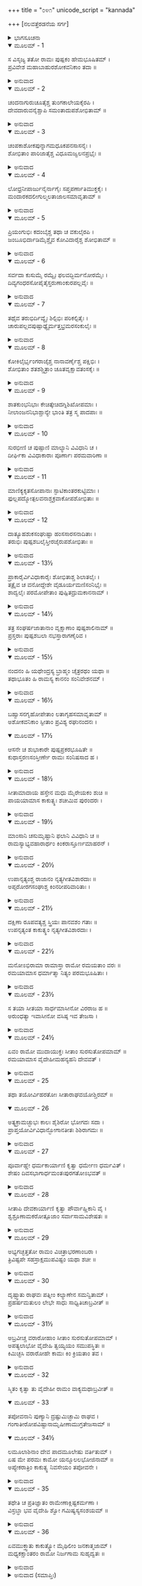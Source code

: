 +++
title = "೦೪೧"
unicode_script = "kannada"

+++
[ನಲವತ್ತೆರಡನೆಯ ಸರ್ಗ]



<details><summary>ಭಾಗಸೂಚನಾ</summary>

ಅಶೋಕವನದಲ್ಲಿ ಶ್ರೀರಾಮ ಮತ್ತು ಸೀತಾದೇವಿಯರ ವಿಹಾರ, ಗರ್ಭಿಣಿಯಾಗಿದ್ದ ಸೀತಾದೇವಿಯು ತಪೋವನಗಳನ್ನು ಸಂದರ್ಶಿಸಲು ಬಯಸಿದುದು, ಶ್ರೀರಾಮ ಒಪ್ಪಿಗೆ
</details>

<details open><summary>ಮೂಲಮ್ - 1</summary>

ಸ ವಿಸೃಜ್ಯ ತತೋ ರಾಮಃ ಪುಷ್ಪಕಂ ಹೇಮಭೂಷಿತಮ್ ।  
ಪ್ರವಿವೇಶ ಮಹಾಬಾಹುರಶೋಕವನಿಕಾಂ ತದಾ ॥
</details>

<details><summary>ಅನುವಾದ</summary>

ಸುವರ್ಣಭೂಷಿತ ಪುಷ್ಪಕ ವಿಮಾನವನ್ನು ಬೀಳ್ಕೊಟ್ಟು ಮಹಾಬಾಹು ಶ್ರೀರಾಮನು ಅಶೋಕಾ ವನವನ್ನು (ಅಂತಃಪುರದ ಸಮೀಪದಲ್ಲಿದ್ದ ವಿಹಾರ ಯೋಗ್ಯವಾದ ಉಪವನ) ಪ್ರವೇಶಿಸಿದನು.॥1॥
</details>

<details open><summary>ಮೂಲಮ್ - 2</summary>

ಚಂದನಾಗುರುಚೂತೈಶ್ಚ ತುಂಗಕಾಲೇಯಕೈರಪಿ ।  
ದೇವದಾರುವನೈಶ್ಚಾಪಿ ಸಮಂತಾದುಪಶೋಭಿತಾಮ್ ॥
</details>

<details><summary>ಅನುವಾದ</summary>

ಚಂದನ, ಅಗರು, ಮಾವು, ತೆಂಗು, ರಕ್ತಚಂದನ ಹಾಗೂ ದೇವದಾರು ಮುಂತಾದ ವೃಕ್ಷಗಳಿಂದ ಆ ಅಶೋಕವನದ ಶೋಭೆಯನ್ನು ಹೆಚ್ಚಿಸಿದ್ದವು.॥2॥
</details>

<details open><summary>ಮೂಲಮ್ - 3</summary>

ಚಂಪಕಾಶೋಕಪುನ್ನಾಗಮಧೂಕಪನಸಾಸನೈಃ ।  
ಶೋಭಿತಾಂ ಪಾರಿಜಾತೈಶ್ಚ ವಿಧೂಮಜ್ವಲನಪ್ರಭೈಃ ॥
</details>

<details><summary>ಅನುವಾದ</summary>

ಸಂಪಿಗೆ, ಅಶೋಕ, ಪುನ್ನಾಗ, ಹಿಪ್ಪೆ, ಹಲಸು, ಹೊನ್ನೆ, ಹೊಗೆಯಿಲ್ಲದ ಅಗ್ನಿಯಂತೆ ಪ್ರಕಾಶಿಸುತ್ತಿದ್ದ ಪಾರಿಜಾತದಿಂದ ಆ ವಾಟಿಕಾ ಸುಶೋಭಿತವಾಗಿತ್ತು.॥3॥
</details>

<details open><summary>ಮೂಲಮ್ - 4</summary>

ಲೋಧ್ರನೀಪಾರ್ಜುನೈರ್ನಾಗೈಃ ಸಪ್ತಪರ್ಣಾತಿಮುಕ್ತಕೈಃ ।  
ಮಂದಾರಕದಲೀಗುಲ್ಮಲತಾಜಾಲಸಮಾವೃತಾಮ್ ॥
</details>

<details><summary>ಅನುವಾದ</summary>

ಲೋಧ್ರ, ನೀಪ, ಮತ್ತಿ, ನಾಗಕೇಸರ, ಎಳೆಲೆ ಬಾಳೆ, ತಾಳೆ, ಮಂದಾರ, ಕದಳಿ ಮುಂತಾದ ಮರ-ಗಿಡಗಳು ಹಾಗೂ ಲತಾ ಸಮೂಹಗಳು ಅದರಲ್ಲಿ ಎಲ್ಲೆಡೆ ಹರಡಿದ್ದವು.॥4॥
</details>

<details open><summary>ಮೂಲಮ್ - 5</summary>

ಪ್ರಿಯಂಗುಭಿಃ ಕದಂಬೈಶ್ಚ ತಥಾ ಚ ವಕುಲೈರಪಿ ।  
ಜಂಬೂಭಿರ್ದಾಡಿಮೈಶ್ಚೈವ ಕೋವಿದಾರೈಶ್ಚ ಶೋಭಿತಾಮ್ ॥
</details>

<details><summary>ಅನುವಾದ</summary>

ಪ್ರಿಯಂಗು, ಕದಂಬ, ವಕುಲ, ನೇರಳೆ, ದಾಳಿಂಬೆ, ಕೋವಿದಾರ ಮುಂತಾದ ವೃಕ್ಷಗಳು ಆ ಉಪವನವನ್ನು ಸುಶೋಭಿತ ಗೊಳಿಸುತ್ತಿದ್ದವು.॥5॥
</details>

<details open><summary>ಮೂಲಮ್ - 6</summary>

ಸರ್ವದಾ ಕುಸುಮೈ ರಮ್ಯೈಃ ಫಲವದ್ಭಿರ್ಮನೋರಮೈಃ ।  
ದಿವ್ಯಗಂಧರಸೋಪೈತೈಸ್ತರುಣಾಂಕುರಪಲ್ಲವೈಃ ॥
</details>

<details><summary>ಅನುವಾದ</summary>

ಸದಾಕಾಲ ಹೂವು -ಹಣ್ಣು ಕೊಡುವ ರಮಣೀಯ, ಮನೋರಮ, ದಿವ್ಯರಸ ಮತ್ತು ಸುಗಂಧಯುಕ್ತ ಹಾಗೂ ನವ ಪಲ್ಲವಗಳಿಂದ ಅಲಂಕೃತ ವೃಕ್ಷಗಳೂ ಆ ಅಶೋಕ ವನದ ಶೋಭೆಯನ್ನು ಹೆಚ್ಚಿಸಿದ್ದವು.॥6॥
</details>

<details open><summary>ಮೂಲಮ್ - 7</summary>

ತಥೈವ ತರುಭಿರ್ದಿವ್ಯೈಃ ಶಿಲ್ಪಿಭಿಃ ಪರಿಕಲ್ಪಿತೈಃ ।  
ಚಾರುಪಲ್ಲವಪುಷ್ಪಾಢ್ಯೈರ್ಮತ್ತಭ್ರಮರಸಂಕುಲೈಃ ॥
</details>

<details><summary>ಅನುವಾದ</summary>

ವೃಕ್ಷಗಳನ್ನು ನೆಡುವುದರಲ್ಲಿ ಕುಶಲ ಮಾಲಿಗಳಿಂದ ಬೆಳೆಸಲ್ಪಟ್ಟ ದಿವ್ಯ ವೃಕ್ಷಗಳಲ್ಲಿ ಮನೋಹರ ಪಲ್ಲವ ಹಾಗೂ ಪುಷ್ಪಗಳಿಂದ ಶೋಭಿಸುವ, ಮತ್ತು ಭೃಂಗಗಳು ಹಾರಾಡುತ್ತಿದ್ದ ಮರಗಳು ಆ ಉಪವನದ ಶೋಭೆಯನ್ನು ವೃದ್ಧಿಗೊಳಿಸುತ್ತಿದ್ದವು.॥7॥
</details>

<details open><summary>ಮೂಲಮ್ - 8</summary>

ಕೋಕಿಲೈರ್ಭೃಂಗರಾಜೈಶ್ಚ ನಾನಾವರ್ಣೈಶ್ಚ ಪಕ್ಷಿಭಿಃ ।  
ಶೋಭಿತಾಂ ಶತಶಶ್ಚಿತ್ರಾಂ ಚೂತವೃಕ್ಷಾವತಂಸಕೈಃ ॥
</details>

<details><summary>ಅನುವಾದ</summary>

ಕೋಗಿಲೆ, ಭೃಂಗರಾಜ ಮುಂತಾದ ಬಣ್ಣ-ಬಣ್ಣದ ನೂರಾರು ಪಕ್ಷಿಗಳು ಆ ವಾಟಿಕೆಯ ಶೋಭೆಯಾಗಿತ್ತು. ಅವು ಮಾವಿನ ಚಿಗುರುಗಳಲ್ಲಿ ಕುಳಿತು ಚಿತ್ರ-ವಿಚಿತ್ರವಾಗಿ ಶೋಭಿಸುತ್ತಾ ವಾಟಿಕೆಯ ಅಂದವನ್ನು ಹೆಚ್ಚಿಸಿದ್ದವು.॥8॥
</details>

<details open><summary>ಮೂಲಮ್ - 9</summary>

ಶಾತಕುಂಭನಿಭಾಃ ಕೇಚಿತ್ಕೇಚಿದಗ್ನಿಶಿಖೋಪಮಾಃ ।  
ನೀಲಾಂಜನನಿಭಾಶ್ಚಾನ್ಯೇ ಭಾಂತಿ ತತ್ರ ಸ್ಮ ಪಾದಪಾಃ ॥
</details>

<details><summary>ಅನುವಾದ</summary>

ಕೆಲವು ವೃಕ್ಷಗಳು ಸುವರ್ಣದಂತೆ ಹಳದಿಯಾಗಿ, ಕೆಲವು ಅಗ್ನಿಶಿಖೆ ಯಂತೆ ಉಜ್ವಲ ಮತ್ತು ಕೆಲವು ನೀಲವಾದ ಕಾಡಿಗೆಯಂತೆ ಶ್ಯಾಮಲವರ್ಣದಿಂದ ಸುಶೋಭಿತವಾಗಿದ್ದು, ಆ ಉಪ ವನವನ್ನು ಬೆಳಗುತ್ತಿದ್ದವು.॥9॥
</details>

<details open><summary>ಮೂಲಮ್ - 10</summary>

ಸುರಭೀಣಿ ಚ ಪುಷ್ಪಾಣಿ ಮಾಲ್ಯಾನಿ ವಿವಿಧಾನಿ ಚ ।  
ದೀರ್ಘಿಕಾ ವಿವಿಧಾಕಾರಾಃ ಪೂರ್ಣಾಃ ಪರಮವಾರಿಣಾ ॥
</details>

<details><summary>ಅನುವಾದ</summary>

ಅಲ್ಲಿ ಅನೇಕ ಪ್ರಕಾರದ ಸುಗಂಧಿತ ಪುಷ್ಪಗುಚ್ಛಗಳು ಕಂಡುಬರುತ್ತಿದ್ದ ಹಾಗೂ ಸ್ವಚ್ಛವಾದ ನೀರಿನಿಂದ ತುಂಬಿದ, ವಿಧ-ವಿಧವಾದ ಆಕಾರದ ಪುಷ್ಕರಿಣಿಗಳು ಶೋಭಿಸುತ್ತಿದ್ದವು.॥10॥
</details>

<details open><summary>ಮೂಲಮ್ - 11</summary>

ಮಾಣಿಕ್ಯಕೃತಸೋಪಾನಾಃ ಸ್ಫಾಟಿಕಾಂತರಕುಟ್ಟಿಮಾಃ ।  
ಫುಲ್ಲಪದ್ಮೋತ್ಪಲವನಾಶ್ಚಕ್ರವಾಕೋಪಶೋಭಿತಾಃ ॥
</details>

<details><summary>ಅನುವಾದ</summary>

ಅವುಗಳಲ್ಲಿ ಮಾಣಿಕ್ಯದ ಮೆಟ್ಟಲುಗಳಿದ್ದು, ನೀರೊಳಗಿನ ನೆಲ ಸ್ಫಟಿಕಮಣಿಗಳಿಂದ ನಿರ್ಮಿಸಿದ್ದರು. ಆ ಕೊಳಗಳಲ್ಲಿ ಅರಳಿದ ಕಮಲ, ನೈದಿಲೆಗಳಿಂದ ಶೋಭಿಸುತ್ತಿದ್ದವು. ಚಕ್ರವಾಕಗಳೂ ಅದರಲ್ಲಿ ವಿಹರಿಸುತ್ತಿದ್ದವು.॥11॥
</details>

<details open><summary>ಮೂಲಮ್ - 12</summary>

ದಾತ್ಯೂಹಶುಕಸಂಘುಷ್ಟಾ ಹಂಸಸಾರಸನಾದಿತಾಃ ।  
ತರುಭಿಃ ಪುಷ್ಪಶಬಲೈಸ್ತೀರಜೈರುಪಶೋಭಿತಾಃ ॥
</details>

<details><summary>ಅನುವಾದ</summary>

ಕೋಗಿಲೆಗಳೂ, ಗಿಳಿಗಳು, ಹಂಸ, ಸಾರಸಗಳ ಕಲರವವು ಪ್ರತಿಧ್ವನಿಸುತ್ತಿತ್ತು. ಹೂವುಗಳ ಬಣ್ಣ-ಬಣ್ಣಗಳಿಂದ ಕಂಡುಬರುವ ತಟದ ವೃಕ್ಷಗಳಿಂದ ಆ ಸರೋವರಗಳು ಶೋಭಿಸುತ್ತಿದ್ದವು.॥12॥
</details>

<details open><summary>ಮೂಲಮ್ - 13½</summary>

ಪ್ರಾಕಾರೈರ್ವಿವಿಧಾಕಾರೈಃ ಶೋಭಿತಾಶ್ಚ ಶಿಲಾತಲೈಃ ।  
ತತ್ರೈವ ಚ ವನೋದ್ದೇಶೇ ವೈಡೂರ್ಯಮಣಿಸಂನಿಭೈಃ ॥  
ಶಾದ್ವಲೈಃ ಪರಮೋಪೇತಾಂ ಪುಷ್ಪಿತದ್ರುಮಕಾನನಾಮ್ ।
</details>

<details><summary>ಅನುವಾದ</summary>

ವಾಟಿಕೆಯು ಬಗೆ-ಬಗೆ ಪ್ರಾಕಾರಗಳಿಂದಲೂ, ಶಿಲೆಗಳಿಂದಲೂ ಸುಶೋಭಿತವಾಗಿತ್ತು. ಆ ವನಪ್ರಾಂತವು ವೈಡೂರ್ಯಮಣಿಗಳಂತಿ ರುವ ಹರಿಸು ಹುಲ್ಲಿನಿಂದ ಶೃಂಗರಿಸಲ್ಪಟ್ಟಿತ್ತು. ಅಲ್ಲಿಯ ವೃಕ್ಷಗಳು ಹೂವುಗಳ ಭಾರದಿಂದ ಬಾಗಿಹೋಗಿದ್ದವು.॥13½॥
</details>

<details open><summary>ಮೂಲಮ್ - 14½</summary>

ತತ್ರ ಸಂಘರ್ಷಜಾತಾನಾಂ ವೃಕ್ಷಾಣಾಂ ಪುಷ್ಪಶಾಲಿನಾಮ್ ॥  
ಪ್ರಸ್ತರಾಃ ಪುಷ್ಪಶಬಲಾ ನಭಸ್ತಾರಾಗಣೈರಿವ ।
</details>

<details><summary>ಅನುವಾದ</summary>

ಪುಷ್ಪಭರಿತವಾದ ವೃಕ್ಷಗಳು ಆಗಾಗ ಗಾಳಿಯ ಬಡಿತಕ್ಕೆ ಸಂಘರ್ಷಿಸುತ್ತಿದ್ದು, ಕೆಳಕ್ಕೆ ಬೀಳುತ್ತಿದ್ದ ಪುಷ್ಪಗಳಿಂದ ಮುಚ್ಚಲ್ಪಟ್ಟ ಕಲ್ಲು ಬಂಡೆಗಳು, ನಕ್ಷತ್ರಗಳಿಂದ ನಿಬಿಡವಾದ ಆಕಾಶದಂತೆ ಕಾಣುತ್ತಿತ್ತು.॥14½॥
</details>

<details open><summary>ಮೂಲಮ್ - 15½</summary>

ನಂದನಂ ಹಿ ಯಥೇಂದ್ರಸ್ಯ ಬ್ರಾಹ್ಮಂ ಚೈತ್ರರಥಂ ಯಥಾ ॥  
ತಥಾಭೂತಂ ಹಿ ರಾಮಸ್ಯ ಕಾನನಂ ಸಂನಿವೇಶನಮ್ ।
</details>

<details><summary>ಅನುವಾದ</summary>

ಇಂದ್ರನ ನಂದನವನದಂತೆ, ಬ್ರಹ್ಮನು ನಿರ್ಮಿಸಿದ ಕುಬೇರನ ಚೈತ್ರರಥದಂತೆ ಅದು ಶೋಭಿಸುತ್ತಿತ್ತು. ಸುಂದರ ಭವನಗಳಿಂದ ವಿಭೂಷಿತವಾಗಿ ಶ್ರೀರಾಮನ ಕ್ರೀಡಾಕಾನನವು ಶೋಭಾ ಸಂಪನ್ನವಾಗಿತ್ತು.॥15½॥
</details>

<details open><summary>ಮೂಲಮ್ - 16½</summary>

ಬಹ್ವಾಸನಗೃಹೋಪೇತಾಂ ಲತಾಗೃಹಸಮಾವೃತಾಮ್ ॥  
ಅಶೋಕವನಿಕಾಂ ಸ್ಫೀತಾಂ ಪ್ರವಿಶ್ಯ ರಘುನಂದನಃ ।
</details>

<details open><summary>ಮೂಲಮ್ - 17½</summary>

ಆಸನೇ ಚ ಶುಭಾಕಾರೇ ಪುಷ್ಪಪ್ರಕರಭೂಷಿತೇ ॥  
ಕುಥಾಸ್ತರಣಸಂಸ್ತೀರ್ಣೇ ರಾಮಃ ಸಂನಿಷಸಾದ ಹ ।
</details>

<details><summary>ಅನುವಾದ</summary>

ಅಲ್ಲಿ ಒಳಗೆ ಕುಳಿತುಕೊಳ್ಳಲು ಅನೇಕ ಆಸನಗಳಿದ್ದ ಭವನಗಳು ಬಹಳಷ್ಟು ಇದ್ದವು. ಆ ವಾಟಿಕೆಯು ಅನೇಕ ಲತಾಮಂಟಪಗಳಿಂದ ಸುಂದರವಾಗಿ ಕಾಣುತ್ತಿತ್ತು. ಆ ಸಮೃದ್ಧಶಾಲೀ ಅಶೋಕವನದಲ್ಲಿ ಪ್ರವೇಶಿಸಿದ ಶ್ರೀರಾಮನು ಪುಷ್ಪರಾಶಿಗಳಿಂದ ವಿಭೂಷಿಕತ ರತ್ನಗಂಬಳಿ ಹಾಸಿದ ಒಂದು ಸುಂದರ ಆಸನದಲ್ಲಿ ಕುಳಿತನು.॥16½-17½॥
</details>

<details open><summary>ಮೂಲಮ್ - 18½</summary>

ಸೀತಾಮಾದಾಯ ಹಸ್ತೇನ ಮಧು ಮೈರೇಯಕಂ ಶುಚಿ ॥  
ಪಾಯಯಾಮಾಸ ಕಾಕುತ್ಸ್ಥಃ ಶಚೀಮಿವ ಪುರಂದರಃ ।
</details>

<details><summary>ಅನುವಾದ</summary>

ದೇವೇಂದ್ರನು ಶಚಿಗೆ ಸುಧಾಪಾನ ಮಾಡಿಸಿದಂತೆಯೇ ಕಾಕುತ್ಸ್ಥಕುಲಭೂಷಣ ಶ್ರೀರಾಮನು ತನ್ನ ಕೈಯಿಂದ ಪವಿತ್ರ ಮಧುಪೇಯವನ್ನು ಎತ್ತಿಕೊಂಡು ಸೀತೆಗೆ ಕುಡಿಸಿದನು.॥18½॥
</details>

<details open><summary>ಮೂಲಮ್ - 19½</summary>

ಮಾಂಸಾನಿ ಚಸುಮೃಷ್ಟಾನಿ ಫಲಾನಿ ವಿವಿಧಾನಿ ಚ ॥  
ರಾಮಸ್ಯಾಭ್ಯವಹಾರಾರ್ಥಂ ಕಿಂಕರಾಸ್ತೂರ್ಣಮಾಹರನ್ ।
</details>

<details><summary>ಅನುವಾದ</summary>

ಸೇವಕರು ಶ್ರೀರಾಮನ ಭೋಜನಾರ್ಥ ರಾಜೋಚಿತ ಭೋಜ್ಯ ಪದಾರ್ಥ (ಬಗೆ-ಬಗೆಯ ಅಡಿಗೆ) ಹಾಗೂ ನಾನಾ ಪ್ರಕಾರದ ಫಲಗಳನ್ನು ಕೂಡಲೇ ತಂದಿರಿಸಿದರು.॥19½॥
</details>

<details open><summary>ಮೂಲಮ್ - 20½</summary>

ಉಪಾನೃತ್ಯಂಶ್ಚ ರಾಜಾನಂ ನೃತ್ಯಗೀತವಿಶಾರದಾಃ ॥  
ಅಪ್ಸರೋರಗಸಂಘಾಶ್ಚ ಕಿಂನರೀಪರಿವಾರಿತಾಃ ।
</details>

<details><summary>ಅನುವಾದ</summary>

ಆಗ ರಾಜಾರಾಮನ ಎದುರಿಗೆ ಗೀತ-ನೃತ್ಯದಲ್ಲಿ ಪರಿಣಿತ ಅಪ್ಸರೆಯರು, ನಾಗಕನ್ಯೆಯರು, ಕಿನ್ನರಿಯರೊಂದಿಗೆ ಸೇರಿ ನೃತ್ಯ ಮಾಡತೊಡಗಿದರು.॥20½॥
</details>

<details open><summary>ಮೂಲಮ್ - 21½</summary>

ದಕ್ಷಿಣಾ ರೂಪವತ್ಯಶ್ಚ ಸ್ತ್ರಿಯಃ ಪಾನವಶಂ ಗತಾಃ ॥  
ಉಪನೃತ್ಯಂತ ಕಾಕುತ್ಸ್ಥಂ ನೃತ್ಯಗೀತವಿಶಾರದಾಃ ।
</details>

<details><summary>ಅನುವಾದ</summary>

ನೃತ್ಯ-ಗೀತದಲ್ಲಿ ಕುಶಲ ಮತ್ತು ಚತುರರಾದ ಅನೇಕ ರೂಪವತೀ ಸ್ತ್ರೀಯರು ಮಧುಪಾನದಿಂದ ಉನ್ಮತ್ತರಾಗಿ ಶ್ರೀರಾಮಚಂದ್ರನ ಬಳಿಯಲ್ಲಿ ತಮ್ಮ ನೃತ್ಯಕಲೆಯನ್ನು ಪ್ರದರ್ಶಿಸಿದರು.॥21½॥
</details>

<details open><summary>ಮೂಲಮ್ - 22½</summary>

ಮನೋಽಭಿರಾಮಾ ರಾಮಾಸ್ತಾ ರಾಮೋ ರಮಯತಾಂ ವರಃ ॥  
ರಮಯಾಮಾಸ ಧರ್ಮಾತ್ಮಾ ನಿತ್ಯಂ ಪರಮಭೂಷಿತಾಃ ।
</details>

<details><summary>ಅನುವಾದ</summary>

ಬೇರೆಯವರ ಮನಸ್ಸನ್ನು ರಮಿಸುವ ಪುರುಷಶ್ರೇಷ್ಠ ಧರ್ಮಾತ್ಮಾ ಶ್ರೀರಾಮನು ಸದಾ ಉತ್ತಮ ವಸ್ತ್ರಾಭೂಷಣಗಳಿಂದ ಅಲಂಕೃತರಾದ ಆ ಮನೋಭಿರಾಮ ರಮಣಿಯರಿಗೆ ಉಡುಗೊರೆಯನ್ನು ಕೊಟ್ಟು ಸಂತೋಷಪಡಿಸುತ್ತಿದ್ದನು.॥22½॥
</details>

<details open><summary>ಮೂಲಮ್ - 23½</summary>

ಸ ತಯಾ ಸೀತಯಾ ಸಾರ್ಧಮಾಸೀನೋ ವಿರರಾಜ ಹ ॥  
ಅರುಂಧತ್ಯಾ ಇವಾಸೀನೋ ವಸಿಷ್ಠ ಇವ ತೇಜಸಾ ।
</details>

<details><summary>ಅನುವಾದ</summary>

ಆಗ ಭಗವಾನ್ ಶ್ರೀರಾಮನು ಸೀತಾದೇವಿಯೊಂದಿಗೆ ಸಿಂಹಾಸನದಲ್ಲಿ ವಿರಾಜಿಸುತ್ತಾ, ತನ್ನ ತೇಜದಿಂದ ಅರುಂಧತಿಯೊಂದಿಗೆ ಕುಳಿತಿರುವ ವಸಿಷ್ಠರಂತೆ ಶೋಭಿಸುತ್ತಿದ್ದನು.॥23½॥
</details>

<details open><summary>ಮೂಲಮ್ - 24½</summary>

ಏವಂ ರಾಮೋ ಮುದಾಯುಕ್ತಃ ಸೀತಾಂ ಸುರಸುತೋಪಮಾಮ್ ॥  
ರಮಯಾಮಾಸ ವೈದೇಹೀಮಹನ್ಯಹನಿ ದೇವವತ್ ।
</details>

<details><summary>ಅನುವಾದ</summary>

ಹೀಗೆ ಶ್ರೀರಾಮನು ಪ್ರತಿದಿನ ದೇವತೆಗಳಂತೆ ಆನಂದಿತನಾಗಿದ್ದು, ದೇವಕನ್ಯೆಯಂತಿರುವ ಸುಂದರಿ ವೈದೇಹಿ ಸೀತೆಯೊಂದಿಗೆ ರಮಿಸುತ್ತಿದ್ದನು.॥24½॥
</details>

<details open><summary>ಮೂಲಮ್ - 25</summary>

ತಥಾ ತಯೋರ್ವಿಹರತೋಃ ಸೀತಾರಾಘವಯೋಶ್ಚಿರಮ್ ॥
</details>

<details open><summary>ಮೂಲಮ್ - 26</summary>

ಅತ್ಯಕ್ರಾಮಚ್ಛುಭಃ ಕಾಲಃ ಶೈಶಿರೋ ಭೋಗದಃ ಸದಾ ।  
ಪ್ರಾಪ್ತಯೋರ್ವಿವಿಧಾನ್ಭೋಗಾನತೀತಃ ಶಿಶಿರಾಗಮಃ ॥
</details>

<details><summary>ಅನುವಾದ</summary>

ಈ ಪ್ರಕಾರ ಸೀತಾರಾಮರು ಚಿರಕಾಲ ವಿಹರಿಸುತ್ತಿದ್ದರು. ಅಷ್ಟರಲ್ಲಿ ಸದಾ ಭೋಗಪ್ರದಾನ ಮಾಡುವ ಶಿಶಿರ ಋತುವಿನ ಸುಂದರ ಸಮಯ ಕಳೆದುಹೋಯಿತು. ಬಗೆ-ಬಗೆಯ ಭೋಗಗಳನ್ನು ಅನುಭವಿ ಸುತ್ತಾ ರಾಜದಂಪತಿಗಳ ಆ ಶಿಶಿರಕಾಲ ಮುಗಿದು ಹೋಯಿತು.॥25-26॥
</details>

<details open><summary>ಮೂಲಮ್ - 27</summary>

ಪೂರ್ವಾಹ್ಣೇ ಧರ್ಮಕಾರ್ಯಾಣಿ ಕೃತ್ವಾ ಧರ್ಮೇಣ ಧರ್ಮವಿತ್ ।  
ಶೇಷಂ ದಿವಸಭಾಗಾರ್ಧಮಂತಃಪುರಗತೋಽಭವತ್ ॥
</details>

<details><summary>ಅನುವಾದ</summary>

ಧರ್ಮಜ್ಞ ಶ್ರೀರಾಮ ಪೂರ್ವಾಹ್ಣದಲ್ಲಿ ಧರ್ಮಕ್ಕನುಸಾರ ಧಾರ್ಮಿಕ ಕೃತ್ಯ ಮಾಡುತ್ತಿದ್ದನು ಮತ್ತು ಉಳಿದ ಅರ್ಧದಿನ ಅಂತಃಪುರದಲ್ಲಿ ಇರುತ್ತಿದ್ದನು.॥27॥
</details>

<details open><summary>ಮೂಲಮ್ - 28</summary>

ಸೀತಾಪಿ ದೇವಕಾರ್ಯಾಣಿ ಕೃತ್ವಾ ಪೌರ್ವಾಹ್ಣಿಕಾನಿ ವೈ ।  
ಶ್ವಶ್ರೂಣಾಮಕರೋತ್ಪೂಜಾಂ ಸರ್ವಾಸಾಮವಿಶೇಷತಃ ॥
</details>

<details><summary>ಅನುವಾದ</summary>

ಸೀತೆಯೂ ಕೂಡ ಪೂರ್ವಾಹ್ಣದಲ್ಲಿ ದೇವಪೂಜಾದಿಗಳನ್ನು ಮಾಡಿ, ಎಲ್ಲ ಅತ್ತೆಯರಿಗೆ ಸಮಾನರೂಪದಿಂದ ಸೇವೆ-ಪೂಜೆ ಮಾಡುತ್ತಿದ್ದಳು.॥28॥
</details>

<details open><summary>ಮೂಲಮ್ - 29</summary>

ಅಭ್ಯಗಚ್ಛತ್ತತೋ ರಾಮಂ ವಿಚಿತ್ರಾಭರಣಾಂಬರಾ ।  
ತ್ರಿವಿಷ್ಟಪೇ ಸಹಸ್ರಾಕ್ಷಮುಪವಿಷ್ಟಂ ಯಥಾ ಶಚೀ ॥
</details>

<details><summary>ಅನುವಾದ</summary>

ಅನಂತರ ಸ್ವರ್ಗದಲ್ಲಿ ಶಚಿಯು ಸಹಸ್ರಾಕ್ಷ ಇಂದ್ರನ ಸೇವೆಯಲ್ಲಿ ಉಪಸ್ಥಿತಳಾಗುವಂತೆ, ಸೀತೆಯು ಚಿತ್ರಿತ ವಸ್ತ್ರಭೂಷಣಗಳಿಂದ ಅಲಂಕೃತಳಾಗಿ ಶ್ರೀರಾಮಚಂದ್ರನ ಬಳಿಗೆ ಬರುತ್ತಿದ್ದಳು.॥29॥
</details>

<details open><summary>ಮೂಲಮ್ - 30</summary>

ದೃಷ್ಟ್ವಾತು ರಾಘವಃ ಪತ್ನೀಂ ಕಲ್ಯಾಣೇನ ಸಮನ್ವಿತಾಮ್ ।  
ಪ್ರಹರ್ಷಮತುಲಂ ಲೇಭೇ ಸಾಧು ಸಾಧ್ವಿತಿಚಾಬ್ರವೀತ್ ॥
</details>

<details><summary>ಅನುವಾದ</summary>

ಆಗಲೇ ಶ್ರೀರಾಮಚಂದ್ರನು ತನ್ನ ಪತ್ನಿಯ ಗರ್ಭಿಣಿಯ ಮಂಗಲಮಯ ಚಿಹ್ನೆಗಳನ್ನು ನೋಡಿ, ಅನುಪಮ ಹರ್ಷಿತನಾಗಿ - ‘ಬಹಳ ಒಳ್ಳೆಯದು, ಬಹಳ ಉತ್ತಮ’ ಎಂದು ನುಡಿದನು.॥30॥
</details>

<details open><summary>ಮೂಲಮ್ - 31½</summary>

ಅಬ್ರವೀಚ್ಚ ವರಾರೋಹಾಂ ಸೀತಾಂ ಸುರಸುತೋಪಮಾಮ್ ।  
ಅಪತ್ಯಲಾಭೋ ವೈದೇಹಿ ತ್ವಯ್ಯಯಂ ಸಮುಪಸ್ಥಿತಃ ॥  
ಕಿಮಿಚ್ಛಸಿ ವರಾರೋಹೇ ಕಾಮಃ ಕಿಂ ಕ್ರಿಯತಾಂ ತವ ।
</details>

<details><summary>ಅನುವಾದ</summary>

ಮತ್ತೆ ಅವನು ದೇವಕನ್ಯೆಯಂತೆ ಸುಂದರೀ ಸೀತೆಯಲ್ಲಿ ಹೇಳಿದನು - ವೈದೇಹಿ! ನಿನ್ನ ಗರ್ಭದಿಂದ ಪುತ್ರಪ್ರಾಪ್ತವಾಗುವ ಸಮಯ ಈಗ ಉಪಸ್ಥಿತವಾಗಿದೆ. ವರಾರೋಹೇ! ನಿನಗೇನು ಇಚ್ಛೆ ಇದೆ? ತಿಳಿಸು. ನಾನು ನಿನ್ನ ಯಾವ ಮನೋರಥ ಪೂರ್ಣಗೊಳಿಸಲಿ.॥31½॥
</details>

<details open><summary>ಮೂಲಮ್ - 32</summary>

ಸ್ಮಿತಂ ಕೃತ್ವಾ ತು ವೈದೇಹೀ ರಾಮಂ ವಾಕ್ಯಮಥಾಬ್ರವೀತ್ ॥
</details>

<details open><summary>ಮೂಲಮ್ - 33</summary>

ತಪೋವನಾನಿ ಪುಣ್ಯಾನಿ ದ್ರಷ್ಟುಮಿಚ್ಛಾಮಿ ರಾಘವ ।  
ಗಂಗಾತೀರೋಪವಿಷ್ಟಾನಾಮೃಷೀಣಾಮುಗ್ರತೇಜಸಾಮ್ ॥
</details>

<details open><summary>ಮೂಲಮ್ - 34½</summary>

ಲಮೂಲಾಶಿನಾಂ ದೇವ ಪಾದಮೂಲೇಷು ವರ್ತಿತುಮ್ ।  
ಏಷ ಮೇ ಪರಮಃ ಕಾಮೋ ಯನ್ಮೂಲಲಭೋಜಿನಾಮ್ ॥  
ಅಪ್ಯೇಕರಾತ್ರಿಂ ಕಾಕುತ್ಸ್ಥ ನಿವಸೇಯಂ ತಪೋವನೇ ।
</details>

<details><summary>ಅನುವಾದ</summary>

ಅದಕ್ಕೆ ಸೀತೆಯು ಮುಗುಳ್ನಕ್ಕು ಶ್ರೀರಾಮನಲ್ಲಿ ಹೇಳಿದಳು- ರಘುನಂದನ ! ನನಗೆ ಒಮ್ಮೆ ಆ ಪವಿತ್ರ ತಪೋವನಗಳನ್ನು ನೋಡಬೇಕೆಂಬ ಬಯಕೆ ಇದೆ. ದೇವ! ಗಂಗಾತೀರದಲ್ಲಿ ಇದ್ದು ಫಲ-ಮೂಲ ತಿನ್ನುವ ಉಗ್ರ ತೇಜಸ್ವೀ ಮಹರ್ಷಿಗಳ ಬಳಿಯಲ್ಲಿ ಕೆಲ ದಿನ ಇರಲು ಬಯಸುತ್ತಿರುವೆನು. ಕಾಕುತ್ಸ್ಥನೇ ! ಫಲ-ಮೂಲ ಭುಂಜಿಸುವ ಮಹಾತ್ಮರ ತಪೋವನದಲ್ಲಿ ಒಂದು ರಾತ್ರೆ ಕಳೆಯಬೇಕೆಂಬುದೇ ಈಗ ನನ್ನ ಅಭಿಲಾಷೆಯಾಗಿದೆ.॥32-34½॥
</details>

<details open><summary>ಮೂಲಮ್ - 35</summary>

ತಥೇತಿ ಚ ಪ್ರತಿಜ್ಞಾತಂ ರಾಮೇಣಾಕ್ಲಿಷ್ಟಕರ್ಮಣಾ ।  
ವಿಸ್ರಬ್ಧಾ ಭವ ವೈದೇಹಿ ಶ್ವೋ ಗಮಿಷ್ಯಸ್ಯಸಂಶಯಮ್ ॥
</details>

<details><summary>ಅನುವಾದ</summary>

ಆಯಾಸವಿಲ್ಲದೆ ಮಹಾಕಾರ್ಯ ಮಾಡುವ ಶ್ರೀರಾಮನು ಸೀತೆಯ ಈ ಇಚ್ಛೆಯನ್ನು ಪೂರ್ಣಗೊಳಿಸಲು ಪ್ರತಿಜ್ಞೆ ಮಾಡಿ ಹೇಳಿದನು - ವಿದೇಹನಂದಿನೀ! ನಿಶ್ಚಿಂತಳಾಗಿರು. ನಾಳೆಯೇ ಅಲ್ಲಿಗೆ ಹೋಗುವೆ. ಇದರಲ್ಲಿ ಸಂಶಯವೇ ಇಲ್ಲ.॥35॥
</details>

<details open><summary>ಮೂಲಮ್ - 36</summary>

ಏವಮುಕ್ತ್ವಾತು ಕಾಕುತ್ಸ್ಥೋ ಮೈಥಿಲೀಂ ಜನಕಾತ್ಮಜಾಮ್ ।  
ಮಧ್ಯಕಕ್ಷಾಂತರಂ ರಾಮೋ ನಿರ್ಜಗಾಮ ಸುಹೃದ್ವತಃ ॥
</details>

<details><summary>ಅನುವಾದ</summary>

ಮಿಥಿಲೇಶ ಕುಮಾರಿ ಜಾನಕಿಯಲ್ಲಿ ಹೀಗೆ ಹೇಳಿ ಶ್ರೀರಾಮನು ತನ್ನ ಮಿತ್ರರೊಂದಿಗೆ ವಾಟಿಕೆಯ ನಡುವಿನ ಸ್ಥಳಕ್ಕೆ ಹೊರಟುಹೋದನು.॥36॥
</details>

<details><summary>ಅನುವಾದ (ಸಮಾಪ್ತಿಃ)</summary>

ಶ್ರೀವಾಲ್ಮೀಕಿ ವಿರಚಿತ ಆರ್ಷರಾಮಾಯಣ ಆದಿಕಾವ್ಯದ ಉತ್ತರ ಕಾಂಡದಲ್ಲಿ ನಲವತ್ತೆರಡನೆಯ ಸರ್ಗ ಪೂರ್ಣವಾಯಿತು. ॥42॥
</details>
